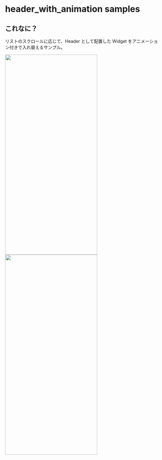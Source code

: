# header_with_animation samples

## これなに？
リストのスクロールに応じて、Header として配置した Widget をアニメーション付きで入れ替えるサンプル。<br/>

<img src= "https://github.com/user-attachments/assets/c48d2e3f-ac28-442e-9ea8-b39ea8dbf239" width=300px; height=650px/>
</br>
<img src="https://github.com/user-attachments/assets/45820f26-d123-49cf-82d4-797c10bb392e" width=300px; height=650px/>
